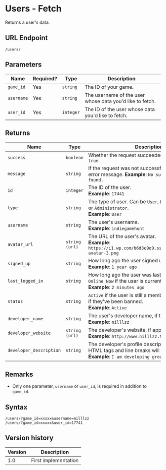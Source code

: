 # Users - Fetch

Returns a user's data.

## URL Endpoint

```
/users/
```

## Parameters

Name | Required? | Type | Description
--- | --- | --- | ---
`game_id` | Yes | `string` | The ID of your game.
`username` | Yes | `string` | The username of the user whose data you'd like to fetch.
`user_id` | Yes | `integer` | The ID of the user whose data you'd like to fetch.

## Returns

Name | Type | Description
--- | --- | ---
`success` | `boolean` | Whether the request succeeded or failed. **Example**: `true`
`message` | `string` | If the request was not successful, this contains the error message. **Example**: `No such user could be found.`
`id` | `integer` | The ID of the user. <br> **Example**: `17441`
`type` | `string` | The type of user. Can be `User`, `Developer`, `Moderator`, or `Administrator`. <br> **Example**: `User`
`username` | `string` | The user's username. <br> **Example**: `indiegamehunt`
`avatar_url` | `string (url)` | The URL of the user's avatar. <br> **Example**: `https://i1.wp.com/b6d3e9q9.ssl.hwcdn.net/img/no-avatar-3.png`
`signed_up` | `string` | How long ago the user signed up. <br> **Example**: `1 year ago`
`last_logged_in` | `string` | How long ago the user was last logged in. Will be `Online Now` if the user is currently online. <br> **Example**: `2 minutes ago`
`status` | `string` | `Active` if the user is still a member of the site. `Banned` if they've been banned. <br> **Example**: `Active`
`developer_name` | `string` | The user's developer name, if they are a developer. <br> **Example**: `nilllzz`
`developer_website` | `string (url)` | The developer's website, if applicable. <br> **Example**: `http://www.nilllzz.tumblr.com/`
`developer_description` | `string` | The developer's profile description, if applicable. HTML tags and line breaks will be removed. <br> **Example**: `I am developing great games!`

## Remarks

- Only one parameter, `username` or `user_id`, is required in addition to `game_id`.

## Syntax

```
/users/?game_id=xxxxx&username=nilllzz
/users/?game_id=xxxxx&user_id=17741
```

## Version history

Version		 | Description
---			 | ---
1.0			 | First implementation
